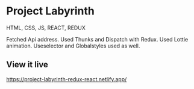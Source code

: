 # Project Labyrinth
HTML, CSS, JS, REACT, REDUX

Fetched Api address.
Used Thunks and Dispatch with Redux. 
Used Lottie animation.
Useselector and Globalstyles used as well.

## View it live

https://project-labyrinth-redux-react.netlify.app/
